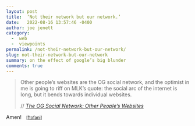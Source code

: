```yaml
---
layout: post
title:  ‘Not their network but our network.’
date:   2022-08-16 13:57:46 -0400
author: joe jenett
category:
  -  web
  -  viewpoints
permalink: /not-their-network-but-our-network/
slug: not-their-network-but-our-network
summary: on the effect of google’s big blunder
comments: true
---
```

<blockquote class="quoteback" data-title="The OG Social Network: Other People’s Websites" data-author="//Jim Nielsen" data-avatar="https://i0.wp.com/shoptalkshow.com/wp-content/uploads/2022/02/Jim-Nielson.jpeg" cite="https://blog.jim-nielsen.com/2022/other-peoples-websites/">
	<p>
	Other people’s websites are the OG social network, and the optimist in me is going to riff on MLK’s quote: the social arc of the internet is long, but it bends towards individual websites.	
	</p>
	<footer>
		// 
		<cite>
			<a title="The OG Social Network: Other People’s Websites - Jim Nielsen’s Blog" href="https://blog.jim-nielsen.com/2022/other-peoples-websites/">The OG Social Network: Other People’s Websites</a>
		</cite>
	</footer>
</blockquote>
<p style="margin-top:12px;">Amen! <small style="margin-left:9px;">[<a href="https://pinboard.in/u:ftofani">ftofani</a>]</small></p>

<a href="https://brid.gy/publish/twitter"></a>
<data class="p-bridgy-omit-link" value="false"></data>